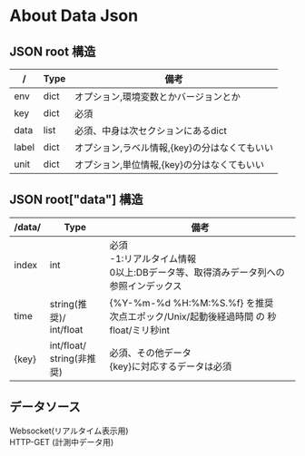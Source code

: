 # About Data Json
## JSON root 構造
|/|Type|備考|
|----|----|----|
|env|dict|オプション,環境変数とかバージョンとか|
|key|dict|必須|
|data|list|必須、中身は次セクションにあるdict|
|label|dict|オプション,ラベル情報,{key}の分はなくてもいい|
|unit|dict|オプション,単位情報,{key}の分はなくてもいい|

## JSON root["data"] 構造
|/data/|Type|備考|
|----|----|----|
|index|int|必須<br>-1:リアルタイム情報<br>0以上:DBデータ等、取得済みデータ列への参照インデックス|
|time|string(推奨)/<br>int/float| {%Y-%m-%d %H:%M:%S.%f} を推奨<br>次点エポック/Unix/起動後経過時間 の 秒float/ミリ秒int|
|{key}|int/float/<br>string(非推奨)|必須、その他データ<br>{key}に対応するデータは必須|

## データソース
Websocket(リアルタイム表示用)  
HTTP-GET (計測中データ用)